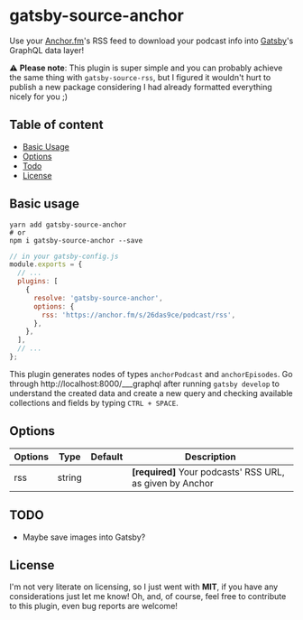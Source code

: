 # gatsby-source-anchor

Use your [Anchor.fm](https://anchor.fm)'s RSS feed to download your podcast info into [Gatsby](https://www.gatsbyjs.org/)'s GraphQL data layer!

⚠ **Please note**: This plugin is super simple and you can probably achieve the same thing with `gatsby-source-rss`, but I figured it wouldn't hurt to publish a new package considering I had already formatted everything nicely for you ;)

## Table of content

- [Basic Usage](#basic-usage)
- [Options](#options)
- [Todo](#todo)
- [License](#license)

## Basic usage

```
yarn add gatsby-source-anchor
# or
npm i gatsby-source-anchor --save
```

```js
// in your gatsby-config.js
module.exports = {
  // ...
  plugins: [
    {
      resolve: 'gatsby-source-anchor',
      options: {
        rss: 'https://anchor.fm/s/26das9ce/podcast/rss',
      },
    },
  ],
  // ...
};
```

This plugin generates nodes of types `anchorPodcast` and `anchorEpisodes`. Go through http://localhost:8000/___graphql after running `gatsby develop` to understand the created data and create a new query and checking available collections and fields by typing `CTRL + SPACE`.

## Options

| Options | Type   | Default | Description                                               |
| ------- | ------ | ------- | --------------------------------------------------------- |
| rss     | string |         | **[required]** Your podcasts' RSS URL, as given by Anchor |

## TODO

- Maybe save images into Gatsby?

## License

I'm not very literate on licensing, so I just went with **MIT**, if you have any considerations just let me know! Oh, and, of course, feel free to contribute to this plugin, even bug reports are welcome!
